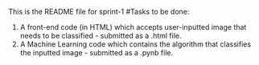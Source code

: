 This is the README file for sprint-1
#Tasks to be done:
1. A front-end code (in HTML) which accepts user-inputted image that needs to be classified - submitted as a .html file.
2. A Machine Learning code which contains the algorithm that classifies the inputted image - submitted as a .pynb file.
